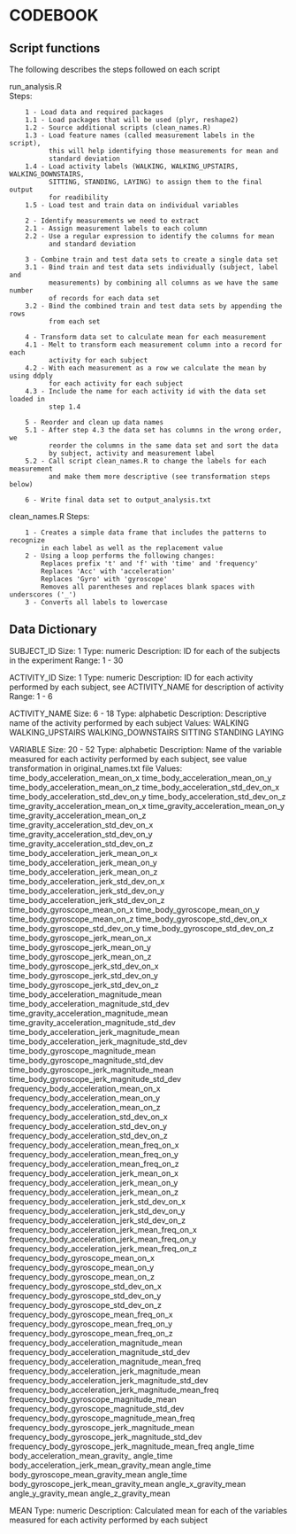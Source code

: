 # CODEBOOK

## Script functions
The following describes the steps followed on each script

run_analysis.R	
	Steps:
	
		1 - Load data and required packages
		1.1 - Load packages that will be used (plyr, reshape2)
		1.2 - Source additional scripts (clean_names.R)
		1.3 - Load feature names (called measurement labels in the script), 
		      this will help identifying those measurements for mean and 
		      standard deviation
		1.4 - Load activity labels (WALKING, WALKING_UPSTAIRS, WALKING_DOWNSTAIRS,
		      SITTING, STANDING, LAYING) to assign them to the final output
		      for readibility
		1.5 - Load test and train data on individual variables

		2 - Identify measurements we need to extract
		2.1 - Assign measurement labels to each column
		2.2 - Use a regular expression to identify the columns for mean 
		      and standard deviation

		3 - Combine train and test data sets to create a single data set
		3.1 - Bind train and test data sets individually (subject, label and 
		      measurements) by combining all columns as we have the same number
		      of records for each data set
		3.2 - Bind the combined train and test data sets by appending the rows
		      from each set

		4 - Transform data set to calculate mean for each measurement
		4.1 - Melt to transform each measurement column into a record for each 
		      activity for each subject
		4.2 - With each measurement as a row we calculate the mean by using ddply
		      for each activity for each subject
		4.3 - Include the name for each activity id with the data set loaded in 
		      step 1.4

		5 - Reorder and clean up data names
		5.1 - After step 4.3 the data set has columns in the wrong order, we
		      reorder the columns in the same data set and sort the data
		      by subject, activity and measurement label
		5.2 - Call script clean_names.R to change the labels for each measurement
		      and make them more descriptive (see transformation steps below)

		6 - Write final data set to output_analysis.txt

clean_names.R
	Steps:
	
		1 - Creates a simple data frame that includes the patterns to recognize
		    in each label as well as the replacement value
		2 - Using a loop performs the following changes:
			Replaces prefix 't' and 'f' with 'time' and 'frequency'
			Replaces 'Acc' with 'acceleration'
			Replaces 'Gyro' with 'gyroscope'
			Removes all parentheses and replaces blank spaces with underscores ('_')
		3 - Converts all labels to lowercase

## Data Dictionary

SUBJECT_ID
	Size: 1
	Type: numeric
	Description: ID for each of the subjects in the experiment
	Range: 1 - 30

ACTIVITY_ID
	Size: 1
	Type: numeric
	Description: ID for each activity performed by each subject, see ACTIVITY_NAME for description of activity
	Range: 1 - 6

ACTIVITY_NAME
	Size: 6 - 18
	Type: alphabetic
	Description: Descriptive name of the activity performed by each subject
	Values: 
		WALKING
		WALKING_UPSTAIRS
		WALKING_DOWNSTAIRS
		SITTING
		STANDING
		LAYING

VARIABLE
	Size: 20 - 52
	Type: alphabetic
	Description: Name of the variable measured for each activity performed by each subject, see value transformation in
	original_names.txt file
	Values:
		time_body_acceleration_mean_on_x
		time_body_acceleration_mean_on_y
		time_body_acceleration_mean_on_z
		time_body_acceleration_std_dev_on_x
		time_body_acceleration_std_dev_on_y
		time_body_acceleration_std_dev_on_z
		time_gravity_acceleration_mean_on_x
		time_gravity_acceleration_mean_on_y
		time_gravity_acceleration_mean_on_z
		time_gravity_acceleration_std_dev_on_x
		time_gravity_acceleration_std_dev_on_y
		time_gravity_acceleration_std_dev_on_z
		time_body_acceleration_jerk_mean_on_x
		time_body_acceleration_jerk_mean_on_y
		time_body_acceleration_jerk_mean_on_z
		time_body_acceleration_jerk_std_dev_on_x
		time_body_acceleration_jerk_std_dev_on_y
		time_body_acceleration_jerk_std_dev_on_z
		time_body_gyroscope_mean_on_x
		time_body_gyroscope_mean_on_y
		time_body_gyroscope_mean_on_z
		time_body_gyroscope_std_dev_on_x
		time_body_gyroscope_std_dev_on_y
		time_body_gyroscope_std_dev_on_z
		time_body_gyroscope_jerk_mean_on_x
		time_body_gyroscope_jerk_mean_on_y
		time_body_gyroscope_jerk_mean_on_z
		time_body_gyroscope_jerk_std_dev_on_x
		time_body_gyroscope_jerk_std_dev_on_y
		time_body_gyroscope_jerk_std_dev_on_z
		time_body_acceleration_magnitude_mean
		time_body_acceleration_magnitude_std_dev
		time_gravity_acceleration_magnitude_mean
		time_gravity_acceleration_magnitude_std_dev
		time_body_acceleration_jerk_magnitude_mean
		time_body_acceleration_jerk_magnitude_std_dev
		time_body_gyroscope_magnitude_mean
		time_body_gyroscope_magnitude_std_dev
		time_body_gyroscope_jerk_magnitude_mean
		time_body_gyroscope_jerk_magnitude_std_dev
		frequency_body_acceleration_mean_on_x
		frequency_body_acceleration_mean_on_y
		frequency_body_acceleration_mean_on_z
		frequency_body_acceleration_std_dev_on_x
		frequency_body_acceleration_std_dev_on_y
		frequency_body_acceleration_std_dev_on_z
		frequency_body_acceleration_mean_freq_on_x
		frequency_body_acceleration_mean_freq_on_y
		frequency_body_acceleration_mean_freq_on_z
		frequency_body_acceleration_jerk_mean_on_x
		frequency_body_acceleration_jerk_mean_on_y
		frequency_body_acceleration_jerk_mean_on_z
		frequency_body_acceleration_jerk_std_dev_on_x
		frequency_body_acceleration_jerk_std_dev_on_y
		frequency_body_acceleration_jerk_std_dev_on_z
		frequency_body_acceleration_jerk_mean_freq_on_x
		frequency_body_acceleration_jerk_mean_freq_on_y
		frequency_body_acceleration_jerk_mean_freq_on_z
		frequency_body_gyroscope_mean_on_x
		frequency_body_gyroscope_mean_on_y
		frequency_body_gyroscope_mean_on_z
		frequency_body_gyroscope_std_dev_on_x
		frequency_body_gyroscope_std_dev_on_y
		frequency_body_gyroscope_std_dev_on_z
		frequency_body_gyroscope_mean_freq_on_x
		frequency_body_gyroscope_mean_freq_on_y
		frequency_body_gyroscope_mean_freq_on_z
		frequency_body_acceleration_magnitude_mean
		frequency_body_acceleration_magnitude_std_dev
		frequency_body_acceleration_magnitude_mean_freq
		frequency_body_acceleration_jerk_magnitude_mean
		frequency_body_acceleration_jerk_magnitude_std_dev
		frequency_body_acceleration_jerk_magnitude_mean_freq
		frequency_body_gyroscope_magnitude_mean
		frequency_body_gyroscope_magnitude_std_dev
		frequency_body_gyroscope_magnitude_mean_freq
		frequency_body_gyroscope_jerk_magnitude_mean
		frequency_body_gyroscope_jerk_magnitude_std_dev
		frequency_body_gyroscope_jerk_magnitude_mean_freq
		angle_time body_acceleration_mean_gravity_
		angle_time body_acceleration_jerk_mean_gravity_mean
		angle_time body_gyroscope_mean_gravity_mean
		angle_time body_gyroscope_jerk_mean_gravity_mean
		angle_x_gravity_mean
		angle_y_gravity_mean
		angle_z_gravity_mean

MEAN
	Type: numeric
	Description: Calculated mean for each of the variables measured for each activity performed by each subject
	 
